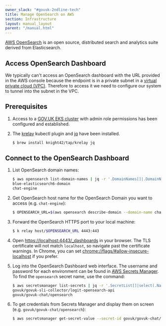 ```yaml
---
owner_slack: "#govuk-2ndline-tech"
title: Manage OpenSearch on AWS
section: Infrastructure
layout: manual_layout
parent: "/manual.html"
---
```


[AWS OpenSearch] is an open source, distributed search and analytics suite derived from Elasticsearch.

## Access OpenSearch Dashboard
We typically can't access an OpenSearch dashboard with the URL provided in the AWS console because the endpoint is in a private subnet in a [virtual private cloud (VPC)](https://en.wikipedia.org/wiki/Virtual_private_cloud). Therefore to access it we need to configure our system to tunnel into the subnet in the VPC.

## Prerequisites

1. Access to a [GOV.UK EKS cluster] with admin role permissions has been configured and established.

1. The [krelay] kubectl plugin and [jq] have been installed.

    ```sh
    $ brew install knight42/tap/krelay jq
    ```

## Connect to the OpenSearch Dashboard

1. List OpenSearch domain names:

    ```sh
    $ aws opensearch list-domain-names | jq -r '.DomainNames[]|.DomainName'
    blue-elasticsearch6-domain
    chat-engine
    ```

1. Get OpenSearch host name for the OpenSearch Domain you want to access (e.g. `chat-engine`):

    ```sh
    $ OPENSEARCH_URL=$(aws opensearch describe-domain --domain-name chat-engine | jq -r '.DomainStatus.Endpoints.vpc')
    ```

1. Forward the OpenSearch HTTPS port to your local machine:

    ```sh
    $ k relay host/$OPENSEARCH_URL 4443:443
    ```

1. Open <https://localhost:4443/_dashboards> in your browser. The TLS certificate will not match `localhost`, so navigate past the certificate warnings. In Chrome, you can set <chrome://flags/#allow-insecure-localhost> if you prefer.

1. Log into the OpenSearch Dashboard web interface. The username and password for each environment can be found in [AWS Secrets Manager]. To find the `opensearch` secret name, use the command:

    ```sh
    $ aws secretsmanager list-secrets | jq -r '.SecretList[]|select(.Name|contains("opensearch"))|.Name'
    govuk/govuk-sli-collector/logit-opensearch-api
    govuk/govuk-chat/opensearch
    ```

1. To get credentials from Secrets Manager and display them on screen (e.g. `govuk/govuk-chat/opensearch`):

    ```sh
    $ aws secretsmanager get-secret-value --secret-id govuk/govuk-chat/opensearch | jq -r '.SecretString| tostring' | jq
    ```

[AWS OpenSearch]: https://aws.amazon.com/opensearch-service/
[AWS Secrets Manager]: https://aws.amazon.com/secrets-manager/
[GOV.UK EKS cluster]: https://docs.publishing.service.gov.uk/kubernetes/get-started/access-eks-cluster/
[krelay]: https://github.com/knight42/krelay#installation
[jq]: https://jqlang.github.io/jq/
